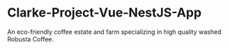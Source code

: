 # Clarke-Project-Vue-NestJS-App
An eco-friendly coffee estate and farm specializing in high quality washed Robusta Coffee.
